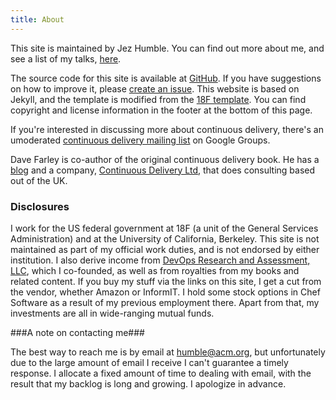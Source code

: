 ```yaml
---
title: About
---
```


This site is maintained by Jez Humble. You can find out more about me, and see a list of my talks, [here](/about/talks).

The source code for this site is available at [GitHub](https://github.com/jezhumble/cdsite). If you have suggestions on how to improve it, please [create an issue](https://github.com/jezhumble/cdsite/issues). This website is based on Jekyll, and the template is modified from the [18F template](https://pages.18f.gov/guides-template/). You can find copyright and license information in the footer at the bottom of this page.

If you're interested in discussing more about continuous delivery, there's an umoderated [continuous delivery mailing list](https://groups.google.com/forum/#!forum/continuousdelivery) on Google Groups.

Dave Farley is co-author of the original continuous delivery book. He has a [blog](http://www.davefarley.net/) and a company, [Continuous Delivery Ltd](http://www.continuous-delivery.co.uk/), that does consulting based out of the UK. <br clear="all"/>

### Disclosures ###

I work for the US federal government at 18F (a unit of the General Services Administration) and at the University of California, Berkeley. This site is not maintained as part of my official work duties, and is not endorsed by either institution. I also derive income from [DevOps Research and Assessment, LLC](http://devops-research.com/), which I co-founded, as well as from royalties from my books and related content. If you buy my stuff via the links on this site, I get a cut from the vendor, whether Amazon or InformIT. I hold some stock options in Chef Software as a result of my previous employment there. Apart from that, my investments are all in wide-ranging mutual funds.

###A note on contacting me###

The best way to reach me is by email at humble@acm.org, but unfortunately due to the large amount of email I receive I can't guarantee a timely response. I allocate a fixed amount of time to dealing with email, with the result that my backlog is long and growing. I apologize in advance.
